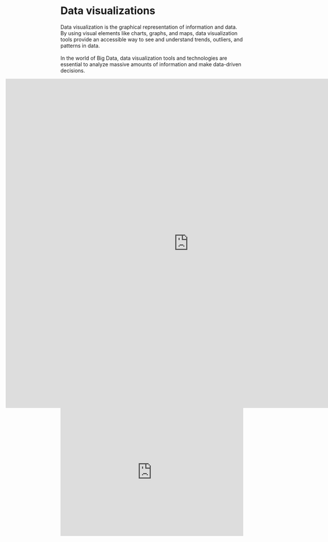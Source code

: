 # Data visualizations
Data visualization is the graphical representation of information and data. <br>
By using visual elements like charts, graphs, and maps, data visualization tools provide an accessible way to see and understand trends, outliers, and patterns in data.<br><br>
In the world of Big Data, data visualization tools and technologies are essential to analyze massive amounts of information and make data-driven decisions.

<div style="align: center; margin-left: -150px;"> <iframe src="https://public.tableau.com/views/Grados-Dia/Histrico?:embed=true&:display_count=yes&showVizHome=no" width="1000px" height="900px" frameborder="0"></iframe> </div>


<div class="iframe-container">
<iframe seamless frameborder="0" src="https://public.tableau.com/views/Grados-Dia/Histrico?:embed=true&:display_count=yes&showVizHome=no"width = '500' height = '350' scrolling='yes' ></iframe>
</div>
